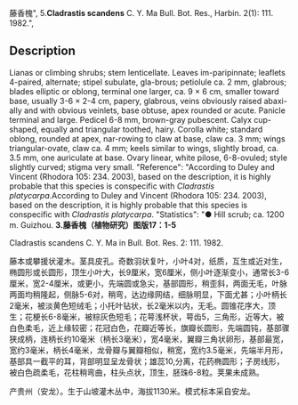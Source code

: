 藤香槐",
5.**Cladrastis scandens** C. Y. Ma Bull. Bot. Res., Harbin. 2(1): 111. 1982.",

## Description
Lianas or climbing shrubs; stem lenticellate. Leaves im-paripinnate; leaflets 4-paired, alternate; stipel subulate, gla-brous; petiolule ca. 2 mm, glabrous; blades elliptic or oblong, terminal one larger, ca. 9 × 6 cm, smaller toward base, usually 3-6 × 2-4 cm, papery, glabrous, veins obviously raised abaxi-ally and with obvious veinlets, base obtuse, apex rounded or acute. Panicle terminal and large. Pedicel 6-8 mm, brown-gray pubescent. Calyx cup-shaped, equally and triangular toothed, hairy. Corolla white; standard oblong, rounded at apex, nar-rowing to claw at base, claw ca. 3 mm; wings triangular-ovate, claw ca. 4 mm; keels similar to wings, slightly broad, ca. 3.5 mm, one auriculate at base. Ovary linear, white pilose, 6-8-ovuled; style slightly curved; stigma very small.
  "Reference": "According to Duley and Vincent (Rhodora 105: 234. 2003), based on the description, it is highly probable that this species is conspecific with *Cladrastis platycarpa*.According to Duley and Vincent (Rhodora 105: 234. 2003), based on the description, it is highly probable that this species is conspecific with *Cladrastis platycarpa*.
  "Statistics": "● Hill scrub; ca. 1200 m. Guizhou.
**3.藤香槐（植物研究）图版17：1-5**

Cladrastis scandens C. Y. Ma in Bull. Bot. Res. 2: 111. 1982.

藤本或攀援状灌木。茎具皮孔。奇数羽状复叶，小叶4对，纸质，互生或近对生，椭圆形或长圆形，顶生小叶大，长9厘米，宽6厘米，侧小叶逐渐变小，通常长3-6厘米，宽2-4厘米，或更小，先端圆或急尖，基部圆形，稍歪斜，两面无毛，叶脉两面均稍隆起，侧脉5-6对，稍弯，达边缘网结，细脉明显，下面尤甚；小叶柄长2毫米，被淡黄色短绒毛；小托叶钻状，长2毫米以内，无毛。圆锥花序大，顶生；花梗长6-8毫米，被棕灰色短毛；花萼浅杯状，萼齿5，三角形，近等大，被白色柔毛，近上缘较密；花冠白色，花瓣近等长，旗瓣长圆形，先端圆钝，基部骤狭成柄，连柄长约10毫米（柄长3毫米），宽4毫米，翼瓣三角状卵形，基部最宽，宽约3毫米，柄长4毫米，龙骨瓣与翼瓣相似，稍宽，宽约3.5毫米，先端半月形，基部具一截平的耳，背部明显呈龙骨状；雄蕊10,分离，花药椭圆形；子房线形，被白色疏柔毛，花柱稍弯曲，柱头点状，顶生，胚珠6-8粒。荚果未成熟。

产贵州（安龙）。生于山坡灌木丛中，海拔1130米。模式标本采自安龙。
